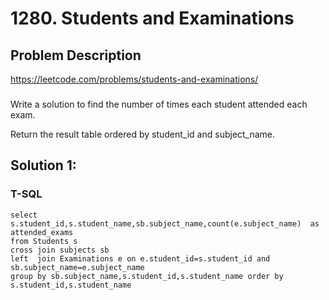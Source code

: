 # 1280. Students and Examinations

## Problem Description
https://leetcode.com/problems/students-and-examinations/
###
Write a solution to find the number of times each student attended each exam.

Return the result table ordered by student_id and subject_name.

## Solution 1:
### T-SQL
```
select s.student_id,s.student_name,sb.subject_name,count(e.subject_name)  as attended_exams
from Students s
cross join subjects sb
left  join Examinations e on e.student_id=s.student_id and sb.subject_name=e.subject_name
group by sb.subject_name,s.student_id,s.student_name order by s.student_id,s.student_name
```

